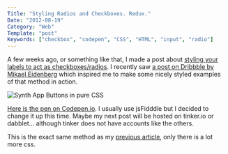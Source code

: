 ```yaml
---
Title: "Styling Radios and Checkboxes. Redux."
Date: "2012-08-19"
Category: "Web"
Template: "post"
Keywords: ["checkbox", "codepen", "CSS", "HTML", "input", "radio"]
---
```


A few weeks ago, or something like that, I made a post about [styling your labels to act as checkboxes/radios](https://ohdoylerules.com/web/radio-checkboxes/ "Styling radio and checkbox inputs"). I recently saw [a post on Dribbble by Mikael Eidenberg](http://dribbble.com/shots/693245-Untitled-iPhone-synth-app-waveforms "iPhone-synth-app-waveforms") which inspired me to make some nicely styled examples of that method in action.

<div class="center">
  <img src="/images/synthappbuttons.png" alt="Synth App Buttons in pure CSS">
</div>

[Here is the pen on Codepen.io](http://codepen.io/james2doyle/pen/AKblD "Synth App Buttons"). I usually use jsFidddle but I decided to change it up this time. Maybe my next post will be hosted on tinker.io or dabblet… although tinker does not have accounts like the others.

This is the exact same method as my [previous article](https://ohdoylerules.com/web/radio-checkboxes/ "Styling radio and checkbox inputs"), only there is a lot more css.
